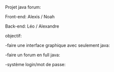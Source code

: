 Projet java forum:

Front-end: Alexis / Noah

Back-end: Léo / Alexandre


objectif:

-faire une interface graphique avec seulement java:

-faire un forum en full java:

-système login/mot de passe:

